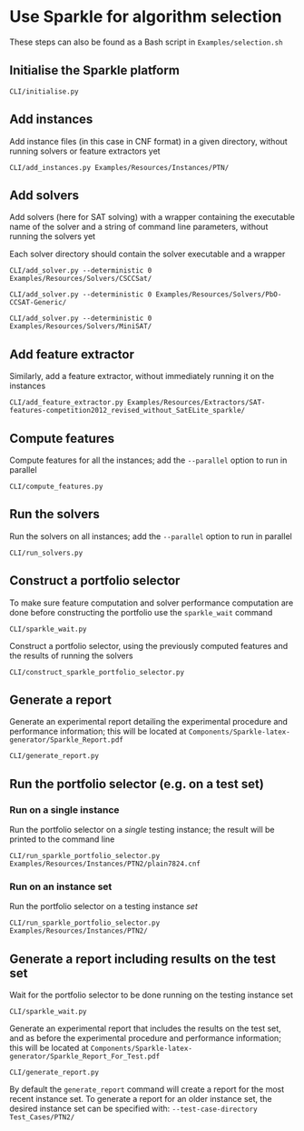 # Use Sparkle for algorithm selection

These steps can also be found as a Bash script in `Examples/selection.sh`

## Initialise the Sparkle platform

`CLI/initialise.py`

## Add instances

Add instance files (in this case in CNF format) in a given directory, without running solvers or feature extractors yet

`CLI/add_instances.py Examples/Resources/Instances/PTN/`

## Add solvers

Add solvers (here for SAT solving) with a wrapper containing the executable name of the solver and a string of command line parameters, without running the solvers yet

Each solver directory should contain the solver executable and a wrapper

`CLI/add_solver.py --deterministic 0 Examples/Resources/Solvers/CSCCSat/`

`CLI/add_solver.py --deterministic 0 Examples/Resources/Solvers/PbO-CCSAT-Generic/`

`CLI/add_solver.py --deterministic 0 Examples/Resources/Solvers/MiniSAT/`

## Add feature extractor

Similarly, add a feature extractor, without immediately running it on the instances

`CLI/add_feature_extractor.py Examples/Resources/Extractors/SAT-features-competition2012_revised_without_SatELite_sparkle/`

## Compute features

Compute features for all the instances; add the `--parallel` option to run in parallel

`CLI/compute_features.py`

## Run the solvers

Run the solvers on all instances; add the `--parallel` option to run in parallel

`CLI/run_solvers.py`

## Construct a portfolio selector

To make sure feature computation and solver performance computation are done before constructing the portfolio use the `sparkle_wait` command

`CLI/sparkle_wait.py`

Construct a portfolio selector, using the previously computed features and the results of running the solvers

`CLI/construct_sparkle_portfolio_selector.py`

## Generate a report

Generate an experimental report detailing the experimental procedure and performance information; this will be located at `Components/Sparkle-latex-generator/Sparkle_Report.pdf`

`CLI/generate_report.py`

## Run the portfolio selector (e.g. on a test set)

### Run on a single instance

Run the portfolio selector on a *single* testing instance; the result will be printed to the command line

`CLI/run_sparkle_portfolio_selector.py Examples/Resources/Instances/PTN2/plain7824.cnf`

### Run on an instance set

Run the portfolio selector on a testing instance *set*

`CLI/run_sparkle_portfolio_selector.py Examples/Resources/Instances/PTN2/`

## Generate a report including results on the test set

Wait for the portfolio selector to be done running on the testing instance set

`CLI/sparkle_wait.py`

Generate an experimental report that includes the results on the test set, and as before the experimental procedure and performance information; this will be located at `Components/Sparkle-latex-generator/Sparkle_Report_For_Test.pdf`

`CLI/generate_report.py`

By default the `generate_report` command will create a report for the most recent instance set. To generate a report for an older instance set, the desired instance set can be specified with: `--test-case-directory Test_Cases/PTN2/`

